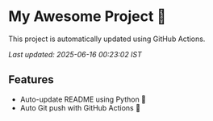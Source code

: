 # My Awesome Project 🚀

This project is automatically updated using GitHub Actions.

_Last updated: 2025-06-16 00:23:02 IST_

## Features
- Auto-update README using Python 🐍
- Auto Git push with GitHub Actions 🤖

